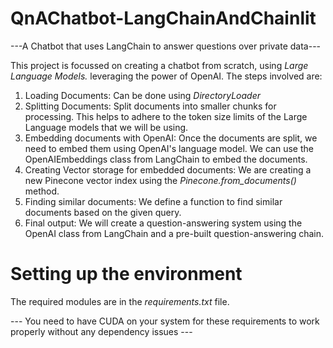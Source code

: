 # QnAChatbot-LangChainAndChainlit
---A Chatbot that uses LangChain to answer questions over private data---

This project is focussed on creating a chatbot from scratch, using _Large Language Models._ leveraging the power of OpenAI.
The steps involved are:
1. Loading Documents: Can be done using _DirectoryLoader_
2. Splitting Documents: Split documents into smaller chunks for processing. This helps to adhere to the token size limits of the Large Language models that we will be using.
3. Embedding documents with OpenAI: Once the documents are split, we need to embed them using OpenAI's language model. We can use the OpenAIEmbeddings class from LangChain to embed the documents.
4. Creating Vector storage for embedded documents: We are creating a new Pinecone vector index using the _Pinecone.from_documents()_ method.
5. Finding similar documents: We define a function to find similar documents based on the given query.
6. Final output: We will create a question-answering system using the OpenAI class from LangChain and a pre-built question-answering chain.



# Setting up the environment
The required modules are in the _requirements.txt_ file. 

--- You need to have CUDA on your system for these requirements to work properly without any dependency issues ---

